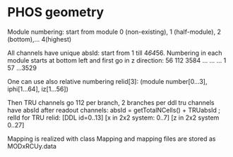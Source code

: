 <!-- doxy
\page refDetectorsPHOSGeometry PHOS Geometry
/doxy -->

# PHOS geometry

Module numbering:  start from module 0 (non-existing), 1 (half-module), 2 (bottom),... 4(highest)

All channels have unique absId: start from 1 till 4*64*56. Numbering in each module starts at bottom left and first go in z direction:
  56   112   3584
  ...  ...    ...
  1    57 ...3529

One can use also relative numbering  relid[3]: 
(module number[0...3], iphi[1...64], iz[1...56])

  Then TRU channels go 112 per branch, 2 branches per ddl
tru channels have absId after readout channels:
  absId = getTotalNCells() + TRUabsId ;
  relId for TRU
  relid: [DDL id=0..13] [x in 2x2 system: 0..7] [z in 2x2 system 0..27] 

Mapping is realized with class Mapping and mapping files are stored as MODxRCUy.data  

<!-- doxy
/doxy -->